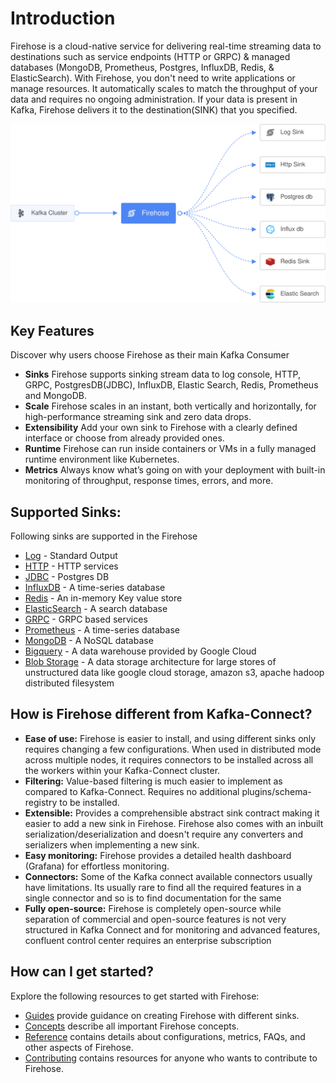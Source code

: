 # Introduction

Firehose is a cloud-native service for delivering real-time streaming data to destinations such as service endpoints \(HTTP or GRPC\) & managed databases \(MongoDB, Prometheus, Postgres, InfluxDB, Redis, & ElasticSearch\). With Firehose, you don't need to write applications or manage resources. It automatically scales to match the throughput of your data and requires no ongoing administration. If your data is present in Kafka, Firehose delivers it to the destination\(SINK\) that you specified.

![](.gitbook/assets/overview%20%283%29.svg)

## Key Features

Discover why users choose Firehose as their main Kafka Consumer

* **Sinks** Firehose supports sinking stream data to log console, HTTP, GRPC, PostgresDB\(JDBC\), InfluxDB, Elastic Search, Redis, Prometheus and MongoDB.
* **Scale** Firehose scales in an instant, both vertically and horizontally, for high-performance streaming sink and zero data drops.
* **Extensibility** Add your own sink to Firehose with a clearly defined interface or choose from already provided ones.
* **Runtime** Firehose can run inside containers or VMs in a fully managed runtime environment like Kubernetes.
* **Metrics** Always know what’s going on with your deployment with built-in monitoring of throughput, response times, errors, and more.

## Supported Sinks:

Following sinks are supported in the Firehose

* [Log](https://en.wikipedia.org/wiki/Log_file) - Standard Output
* [HTTP](https://en.wikipedia.org/wiki/Hypertext_Transfer_Protocol) - HTTP services
* [JDBC](https://en.wikipedia.org/wiki/Java_Database_Connectivity) - Postgres DB
* [InfluxDB](https://en.wikipedia.org/wiki/InfluxDB) - A time-series database 
* [Redis](https://en.wikipedia.org/wiki/Redis) - An in-memory Key value store
* [ElasticSearch](https://en.wikipedia.org/wiki/Elasticsearch) - A search database
* [GRPC](https://en.wikipedia.org/wiki/GRPC) - GRPC based services
* [Prometheus](https://en.wikipedia.org/wiki/Prometheus_%28software) - A time-series database
* [MongoDB](https://en.wikipedia.org/wiki/MongoDB) - A NoSQL database
* [Bigquery](https://cloud.google.com/bigquery) - A data warehouse provided by Google Cloud
* [Blob Storage](https://gocloud.dev/howto/blob/) - A data storage architecture for large stores of unstructured data like google cloud storage, amazon s3, apache hadoop distributed filesystem

## How is Firehose different from Kafka-Connect?

* **Ease of use:** Firehose is easier to install, and using different sinks only requires changing a few configurations. When used in distributed mode across multiple nodes, it requires connectors to be installed across all the workers within your Kafka-Connect cluster.
* **Filtering:** Value-based filtering is much easier to implement as compared to Kafka-Connect. Requires no additional plugins/schema-registry to be installed.
* **Extensible:** Provides a comprehensible abstract sink contract making it easier to add a new sink in Firehose. Firehose also comes with an inbuilt serialization/deserialization and doesn't require any converters and serializers when implementing a new sink. 
* **Easy monitoring:** Firehose provides a detailed health dashboard \(Grafana\) for effortless monitoring.
* **Connectors:** Some of the Kafka connect available connectors usually have limitations. Its usually rare to find all the required features in a single connector and so is to find documentation for the same
* **Fully open-source:** Firehose is completely open-source while separation of commercial and open-source features is not very structured in Kafka Connect and for monitoring and advanced features, confluent control center requires an enterprise subscription

## How can I get started?

Explore the following resources to get started with Firehose:

* [Guides](guides/overview.md) provide guidance on creating Firehose with different sinks.
* [Concepts](concepts/overview.md) describe all important Firehose concepts.
* [Reference](reference/configuration/) contains details about configurations, metrics, FAQs, and other aspects of Firehose.
* [Contributing](contribute/contribution.md) contains resources for anyone who wants to contribute to Firehose.

